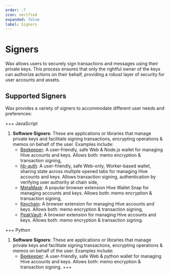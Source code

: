 ```yaml
---
order: -7
icon: verified
expanded: false
label: Signers
---
```


# Signers

Wax allows users to securely sign transactions and messages using their private keys. This process ensures that only the rightful owner of the keys can authorize actions on their behalf, providing a robust layer of security for user accounts and assets.

## Supported Signers

Wax provides a variety of signers to accommodate different user needs and preferences:

+++ JavaScript

1. **Software Signers**: These are applications or libraries that manage private keys and facilitate signing transactions, encrypting operations & memos on behalf of the user. Examples include:
   - [Beekeeper](./beekeeper): A user-friendly, safe Web & Node.js wallet for managing Hive accounts and keys. Allows both: memo encryption & transaction signing,
   - [hb-auth](./hb-auth): A user-friendly, safe Web-only, Worker-based wallet, sharing state across multiple opened tabs for managing Hive accounts and keys. Allows transaction signing, authentication by verifying user authority at chain side,
   - [MetaMask](./metamask): A popular browser extension Hive Wallet Snap for managing accounts and keys. Allows both: memo encryption & transaction signing,
   - [Keychain](./keychain): A browser extension for managing Hive accounts and keys. Allows both: memo encryption & transaction signing,
   - [PeakVault](./peakvault): A browser extension for managing Hive accounts and keys. Allows both: memo encryption & transaction signing.

+++ Python

1. **Software Signers**: These are applications or libraries that manage private keys and facilitate signing transactions, encrypting operations & memos on behalf of the user. Examples include:
   - [Beekeeper](./beekeeper): A user-friendly, safe Web & python wallet for managing Hive accounts and keys. Allows both: memo encryption & transaction signing.
+++

